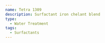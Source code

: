 ```yaml
---
name: Tetra 1309
description: Surfactant iron chelant blend
type:
  - Water Treatment
tags:
  - Surfactants
---
```

